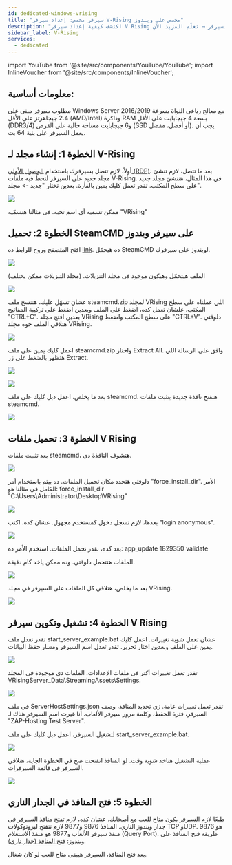 ```yaml
---
id: dedicated-windows-vrising
title: "سيرفر مخصص: إعداد سيرفر V-Rising مخصص على ويندوز"
description: "اكتشف كيفية إعداد سيرفر V Rising مخصص على ويندوز لأداء ألعاب مثالي وإدارة السيرفر → تعلّم المزيد الآن"
sidebar_label: V-Rising
services:
  - dedicated
---
```


import YouTube from '@site/src/components/YouTube/YouTube';
import InlineVoucher from '@site/src/components/InlineVoucher';

<YouTube videoId="to2ghqNpGLA" imageSrc="https://screensaver01.zap-hosting.com/index.php/s/yCRYqJAjTTp4YFf/preview" title="كيفية إعداد سيرفر V RISING مخصص على ويندوز!" description="تحس إنك تفهم أفضل لما تشوف الأمور على أرض الواقع؟ إحنا معاك! غص في الفيديو اللي بيشرح كل حاجة خطوة بخطوة. سواء كنت مستعجل أو بتحب تستوعب المعلومات بأحلى طريقة ممكنة!"/>

<InlineVoucher />

## معلومات أساسية: 
مطلوب سيرفر مبني على Windows Server 2016/2019 مع معالج رباعي النواة بسرعة 2.4 جيجاهرتز على الأقل (AMD/Intel) وذاكرة RAM بسعة 4 جيجابايت على الأقل (DDR3/4) و6 جيجابايت مساحة خالية على القرص (SSD أو أفضل، مفضل). يجب أن يعمل السيرفر على بنية 64 بت.

## الخطوة 1: إنشاء مجلد لـ V-Rising

أولاً، لازم تتصل بسيرفرك باستخدام [الوصول الأولي (RDP)](vserver-windows-userdp.md). بعد ما تتصل، لازم تنشئ مجلد جديد على السيرفر لتحط فيه ملفات V-Rising.
في هذا المثال، هننشئ مجلد جديد على سطح المكتب.
تقدر تعمل كليك يمين بالفأرة.
بعدين تختار "جديد -> مجلد".

![](https://screensaver01.zap-hosting.com/index.php/s/SzB3TgsSkHRAaAB/preview)

ممكن تسميه أي اسم تحبه. في مثالنا هنسمّيه "VRising"

## الخطوة 2: تحميل SteamCMD على سيرفر ويندوز

افتح المتصفح وروح للرابط ده [link](https://steamcdn-a.akamaihd.net/client/installer/steamcmd.zip). ده هيحمّل SteamCMD لويندوز على سيرفرك.

![](https://screensaver01.zap-hosting.com/index.php/s/oHSse2fToxxTpCt/preview)

الملف هيتحمّل وهيكون موجود في مجلد التنزيلات. (مجلد التنزيلات ممكن يختلف)

![](https://screensaver01.zap-hosting.com/index.php/s/35r8Dm49xcdwfq4/preview)

عشان تسهّل عليك، هننسخ ملف steamcmd.zip لمجلد VRising اللي عملناه على سطح المكتب.
علشان تعمل كده، اضغط على الملف وبعدين اضغط على تركيبة المفاتيح "CTRL+C".
بعدين افتح مجلد VRising على سطح المكتب واضغط "CTRL+V".
دلوقتي هتلاقي الملف جوه مجلد VRising.

![](https://screensaver01.zap-hosting.com/index.php/s/kKGt3gy2yDQXSLx/preview)

اعمل كليك يمين على ملف steamcmd.zip واختار Extract All. وافق على الرسالة اللي هتظهر بالضغط على زر Extract.

![](https://screensaver01.zap-hosting.com/index.php/s/SHsNeRy4RbEenDX/preview)

![](https://screensaver01.zap-hosting.com/index.php/s/y5ef3ncPgYMTzFw/preview)

بعد ما يخلص، اعمل دبل كليك على ملف steamcmd.
هتفتح نافذة جديدة بتثبت ملفات steamcmd.

![](https://screensaver01.zap-hosting.com/index.php/s/TC2KAbWaCHEeZiF/preview)

## الخطوة 3: تحميل ملفات V Rising

بعد تثبيت ملفات steamcmd، هتشوف النافذة دي.

![](https://screensaver01.zap-hosting.com/index.php/s/GAb4TgCNbpiW2F2/preview)

دلوقتي هتحدد مكان تحميل الملفات.
ده بيتم باستخدام أمر "force_install_dir".
الأمر الكامل في مثالنا هو:
force_install_dir "C:\Users\Administrator\Desktop\VRising"

![](https://screensaver01.zap-hosting.com/index.php/s/DeNFAWGLLnKq7pr/preview)

بعدها، لازم تسجل دخول كمستخدم مجهول.
عشان كده، اكتب "login anonymous".

![](https://screensaver01.zap-hosting.com/index.php/s/pq74iCW6E2k8Sid/preview)

بعد كده، نقدر نحمل الملفات.
استخدم الأمر ده:
app_update 1829350 validate

الملفات هتتحمل دلوقتي.
وده ممكن ياخد كام دقيقة.

![](https://screensaver01.zap-hosting.com/index.php/s/6XX8wtekd89PJec/preview)

بعد ما يخلص، هتلاقي كل الملفات على السيرفر في مجلد VRising.

![](https://screensaver01.zap-hosting.com/index.php/s/y9Gx9ANEpgbpESy/preview)

## الخطوة 4: تشغيل وتكوين سيرفر V Rising

تقدر تعدل ملف start_server_example.bat عشان تعمل شوية تغييرات.
اعمل كليك يمين على الملف وبعدين اختار تحرير.
تقدر تعدل اسم السيرفر ومسار حفظ البيانات.

![](https://screensaver01.zap-hosting.com/index.php/s/zpEw92o7eQG9P2a/preview)

تقدر تعمل تغييرات أكتر في ملفات الإعدادات.
الملفات دي موجودة في المجلد VRisingServer_Data\StreamingAssets\Settings.

![](https://screensaver01.zap-hosting.com/index.php/s/9TtQm6Yp8g3y5HH/preview)

في ملف ServerHostSettings.json تقدر تعمل تغييرات عامة.
زي تحديد المنافذ، وصف السيرفر، فترة الحفظ، وكلمة مرور سيرفر الألعاب.
أنا غيرت اسم السيرفر هناك لـ "ZAP-Hosting Test Server".

لتشغيل السيرفر، اعمل دبل كليك على ملف start_server_example.bat.

![](https://screensaver01.zap-hosting.com/index.php/s/gzs85C4HRy9MPTy/preview)

عملية التشغيل هتاخد شوية وقت.
لو المنافذ اتفتحت صح في الخطوة الجاية، هتلاقي السيرفر في قائمة السيرفرات.

![](https://screensaver01.zap-hosting.com/index.php/s/S9mM8KNzsFARmQW/preview)

## الخطوة 5: فتح المنافذ في الجدار الناري

طبعًا لازم السيرفر يكون متاح للعب مع أصحابك. عشان كده، لازم تفتح منافذ السيرفر في جدار ويندوز الناري. المنافذ 9876 و9877 لازم تتفتح لبروتوكولات TCP وUDP. 9876 هو منفذ سيرفر الألعاب و9877 هو منفذ الاستعلام (Query Port).
طريقة فتح المنافذ على ويندوز: [فتح المنافذ (جدار ناري)](vserver-windows-port.md).

بعد فتح المنافذ، السيرفر هيبقى متاح للعب لو كان شغال.

<InlineVoucher />
